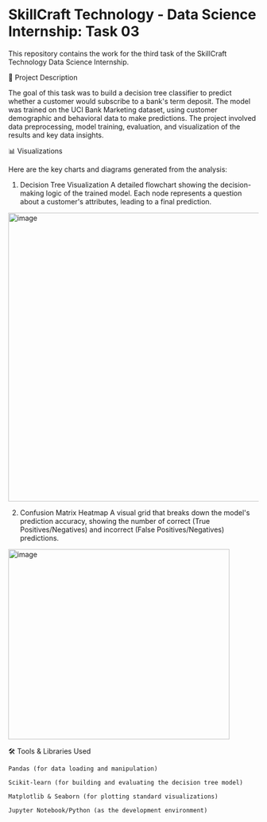 # SkillCraft Technology - Data Science Internship: Task 03

This repository contains the work for the third task of the SkillCraft Technology Data Science Internship.

📝 Project Description

The goal of this task was to build a decision tree classifier to predict whether a customer would subscribe to a bank's term deposit. The model was trained on the UCI Bank Marketing dataset, using customer demographic and behavioral data to make predictions. The project involved data preprocessing, model training, evaluation, and visualization of the results and key data insights.

📊 Visualizations

Here are the key charts and diagrams generated from the analysis:

1. Decision Tree Visualization
A detailed flowchart showing the decision-making logic of the trained model. Each node represents a question about a customer's attributes, leading to a final prediction.
<img width="963" height="581" alt="image" src="https://github.com/user-attachments/assets/dd6ed4ae-7ed1-4743-b866-adc4917b3211" />


2. Confusion Matrix Heatmap
A visual grid that breaks down the model's prediction accuracy, showing the number of correct (True Positives/Negatives) and incorrect (False Positives/Negatives) predictions.
<img width="445" height="383" alt="image" src="https://github.com/user-attachments/assets/b32eef78-2c4c-4005-ac16-0921d437f6ae" />

🛠️ Tools & Libraries Used

    Pandas (for data loading and manipulation)

    Scikit-learn (for building and evaluating the decision tree model)

    Matplotlib & Seaborn (for plotting standard visualizations)

    Jupyter Notebook/Python (as the development environment)
